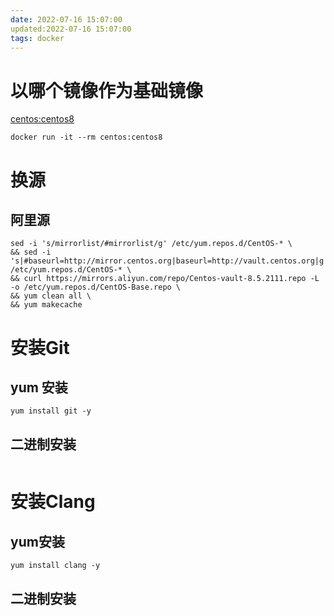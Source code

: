 ```yaml
---
date: 2022-07-16 15:07:00
updated:2022-07-16 15:07:00
tags: docker
---
```


# 以哪个镜像作为基础镜像
[centos:centos8](https://hub.docker.com/layers/centos/library/centos/centos8/images/sha256-a1801b843b1bfaf77c501e7a6d3f709401a1e0c83863037fa3aab063a7fdb9dc?context=explore)

```shell
docker run -it --rm centos:centos8
```



# 换源

## 阿里源

```shell
sed -i 's/mirrorlist/#mirrorlist/g' /etc/yum.repos.d/CentOS-* \
&& sed -i 's|#baseurl=http://mirror.centos.org|baseurl=http://vault.centos.org|g' /etc/yum.repos.d/CentOS-* \
&& curl https://mirrors.aliyun.com/repo/Centos-vault-8.5.2111.repo -L -o /etc/yum.repos.d/CentOS-Base.repo \
&& yum clean all \
&& yum makecache
```



# 安装Git

## yum 安装

```shell
yum install git -y
```

## 二进制安装

```shell

```



# 安装Clang

## yum安装

```
yum install clang -y
```

## 二进制安装

```
```































